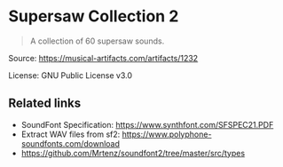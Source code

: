 # Supersaw Collection 2

> A collection of 60 supersaw sounds.

Source: https://musical-artifacts.com/artifacts/1232

License: GNU Public License v3.0

## Related links

- SoundFont Specification: https://www.synthfont.com/SFSPEC21.PDF
- Extract WAV files from sf2: https://www.polyphone-soundfonts.com/download
- https://github.com/Mrtenz/soundfont2/tree/master/src/types
